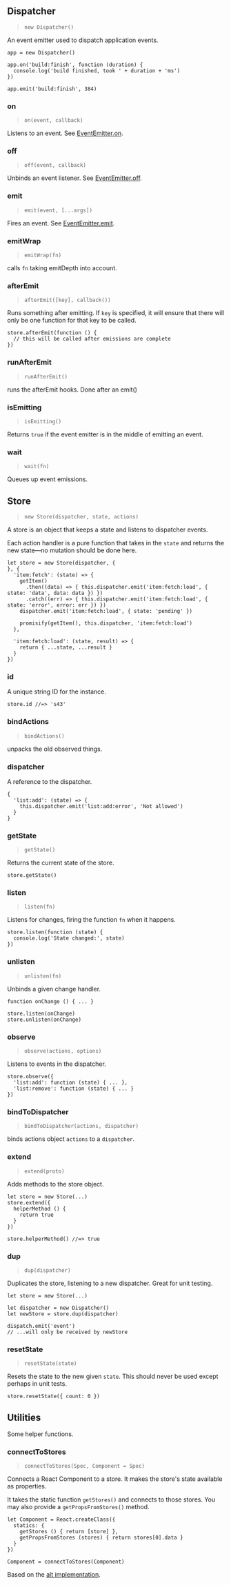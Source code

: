## Dispatcher

> `new Dispatcher()`

An event emitter used to dispatch application events.

    app = new Dispatcher()

    app.on('build:finish', function (duration) {
      console.log('build finished, took ' + duration + 'ms')
    })

    app.emit('build:finish', 384)

### on

> `on(event, callback)`

Listens to an event.
See [EventEmitter.on](http://devdocs.io/iojs/events#events_emitter_on_event_listener).

### off

> `off(event, callback)`

Unbinds an event listener.
See [EventEmitter.off](http://devdocs.io/iojs/events#events_emitter_off_event_listener).

### emit

> `emit(event, [...args])`

Fires an event.
See [EventEmitter.emit](http://devdocs.io/iojs/events#events_emitter_emit_event_listener).

### emitWrap

> `emitWrap(fn)`

calls `fn` taking emitDepth into account.

### afterEmit

> `afterEmit([key], callback())`

Runs something after emitting. If `key` is specified, it will ensure that
there will only be one function for that key to be called.

    store.afterEmit(function () {
      // this will be called after emissions are complete
    })

### runAfterEmit

> `runAfterEmit()`

runs the afterEmit hooks. Done after an emit()

### isEmitting

> `isEmitting()`

Returns `true` if the event emitter is in the middle of emitting an event.

### wait

> `wait(fn)`

Queues up event emissions.

## Store

> `new Store(dispatcher, state, actions)`

A store is an object that keeps a state and listens to dispatcher events.

Each action handler is a pure function that takes in the `state` and returns the new
state—no mutation should be done here.

    let store = new Store(dispatcher, {
    }, {
      'item:fetch': (state) => {
        getItem()
          .then((data) => { this.dispatcher.emit('item:fetch:load', { state: 'data', data: data }) })
          .catch((err) => { this.dispatcher.emit('item:fetch:load', { state: 'error', error: err }) })
        dispatcher.emit('item:fetch:load', { state: 'pending' })

        promisify(getItem(), this.dispatcher, 'item:fetch:load')
      },

      'item:fetch:load': (state, result) => {
        return { ...state, ...result }
      }
    })

### id

A unique string ID for the instance.

    store.id //=> 's43'

### bindActions

> `bindActions()`

unpacks the old observed things.

### dispatcher

A reference to the dispatcher.

    {
      'list:add': (state) => {
        this.dispatcher.emit('list:add:error', 'Not allowed')
      }
    }

### getState

> `getState()`

Returns the current state of the store.

    store.getState()

### listen

> `listen(fn)`

Listens for changes, firing the function `fn` when it happens.

    store.listen(function (state) {
      console.log('State changed:', state)
    })

### unlisten

> `unlisten(fn)`

Unbinds a given change handler.

    function onChange () { ... }

    store.listen(onChange)
    store.unlisten(onChange)

### observe

> `observe(actions, options)`

Listens to events in the dispatcher.

    store.observe({
      'list:add': function (state) { ... },
      'list:remove': function (state) { ... }
    })

### bindToDispatcher

> `bindToDispatcher(actions, dispatcher)`

binds actions object `actions` to a `dispatcher`.

### extend

> `extend(proto)`

Adds methods to the store object.

    let store = new Store(...)
    store.extend({
      helperMethod () {
        return true
      }
    })

    store.helperMethod() //=> true

### dup

> `dup(dispatcher)`

Duplicates the store, listening to a new dispatcher. Great for unit
testing.

    let store = new Store(...)

    let dispatcher = new Dispatcher()
    let newStore = store.dup(dispatcher)

    dispatch.emit('event')
    // ...will only be received by newStore

### resetState

> `resetState(state)`

Resets the state to the new given `state`. This should never be used
except perhaps in unit tests.

    store.resetState({ count: 0 })

## Utilities

Some helper functions.

### connectToStores

> `connectToStores(Spec, Component = Spec)`

Connects a React Component to a store. It makes the store's state available as properties.

It takes the static function `getStores()` and connects to those stores. You
may also provide a `getPropsFromStores()` method.

    let Component = React.createClass({
      statics: {
        getStores () { return [store] },
        getPropsFromStores (stores) { return stores[0].data }
      }
    })

    Component = connectToStores(Component)

Based on the [alt implementation](https://github.com/goatslacker/alt/blob/master/src/utils/connectToStores.js).

